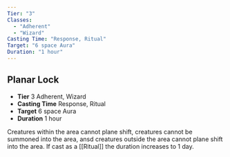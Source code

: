 ```yaml
---
Tier: "3"
Classes:
  - "Adherent"
  - "Wizard"
Casting Time: "Response, Ritual"
Target: "6 space Aura"
Duration: "1 hour"
---
```

## Planar Lock
- **Tier** 3 Adherent, Wizard
- **Casting Time** Response, Ritual
- **Target** 6 space Aura
- **Duration** 1 hour

Creatures within the area cannot plane shift, creatures cannot be summoned into the area, ansd creatures outside the area cannot plane shift into the area. If cast as a [[Ritual]] the duration increases to 1 day.